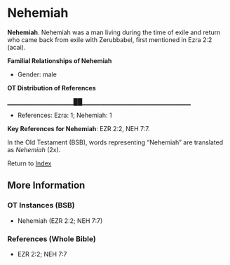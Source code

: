 # Nehemiah
**Nehemiah**. 
Nehemiah was a man living during the time of exile and return who came back from exile with Zerubbabel, first mentioned in Ezra 2:2 (acai). 




**Familial Relationships of Nehemiah**


* Gender: male


**OT Distribution of References**

▁▁▁▁▁▁▁▁▁▁▁▁▁▁██▁▁▁▁▁▁▁▁▁▁▁▁▁▁▁▁▁▁▁▁▁▁▁
* References: Ezra: 1; Nehemiah: 1



**Key References for Nehemiah**: 
EZR 2:2, NEH 7:7. 


In the Old Testament (BSB), words representing “Nehemiah” are translated as 
*Nehemiah* (2x). 




Return to [Index](00-Index.md)

## More Information

### OT Instances (BSB)

* Nehemiah (EZR 2:2; NEH 7:7)



### References (Whole Bible)

* EZR 2:2; NEH 7:7



